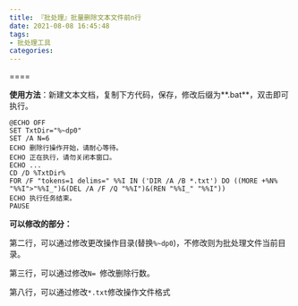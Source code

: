 ```yaml
---
title: 『批处理』批量删除文本文件前n行
date: 2021-08-08 16:45:48
tags:
- 批处理工具
categories:
---
```




====

<!--more-->

**使用方法**：新建文本文档，复制下方代码，保存，修改后缀为**.bat**，双击即可执行。


```vbnet
@ECHO OFF
SET TxtDir="%~dp0"
SET /A N=6
ECHO 删除行操作开始，请耐心等待。
ECHO 正在执行，请勿关闭本窗口。
ECHO ...
CD /D %TxtDir%
FOR /F "tokens=1 delims=" %%I IN ('DIR /A /B *.txt') DO ((MORE +%N% "%%I">"%%I_")&(DEL /A /F /Q "%%I")&(REN "%%I_" "%%I"))
ECHO 执行任务结束。
PAUSE
```




**可以修改的部分：**

第二行，可以通过修改更改操作目录(替换`%~dp0`)，不修改则为批处理文件当前目录。

第三行，可以通过修改`N= `修改删除行数。

第八行，可以通过修改`*.txt`修改操作文件格式